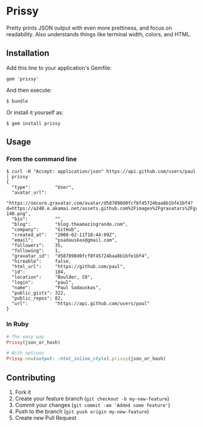 # Prissy

Pretty prints JSON output with even more prettiness, and focus on readability. Also understands things like terminal width, colors, and HTML.

## Installation

Add this line to your application's Gemfile:

    gem 'prissy'

And then execute:

    $ bundle

Or install it yourself as:

    $ gem install prissy

## Usage

### From the command line

```
$ curl -H "Accept: application/json" https://api.github.com/users/paul | prissy
{
  "type":         "User",
  "avatar_url":
    "https://secure.gravatar.com/avatar/d587890d0fcf8f45724baa8b1bfe1bf4?d=https://a248.e.akamai.net/assets.github.com%2Fimages%2Fgravatars%2Fgravatar-140.png",
  "bio":          "",
  "blog":         "blog.theamazingrando.com",
  "company":      "GitHub",
  "created_at":   "2008-02-11T18:44:09Z",
  "email":        "psadauskas@gmail.com",
  "followers":    35,
  "following":    1,
  "gravatar_id":  "d587890d0fcf8f45724baa8b1bfe1bf4",
  "hireable":     false,
  "html_url":     "https://github.com/paul",
  "id":           184,
  "location":     "Boulder, CO",
  "login":        "paul",
  "name":         "Paul Sadauskas",
  "public_gists": 322,
  "public_repos": 82,
  "url":          "https://api.github.com/users/paul"
}
```

### In Ruby

```ruby
# The easy way
Prissy(json_or_hash)

# With options
Prissy.new(output: :html_inline_style).prissy(json_or_hash)
```

## Contributing

1. Fork it
2. Create your feature branch (`git checkout -b my-new-feature`)
3. Commit your changes (`git commit -am 'Added some feature'`)
4. Push to the branch (`git push origin my-new-feature`)
5. Create new Pull Request

